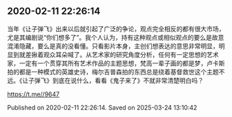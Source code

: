 
## 2020-02-11 22:26:14


当年《让子弹飞》出来以后就引起了广泛的争论，观点完全相反的都有很大市场，尤是其编剧说“你们想多了”。我个人认为，持有这种观点或相似观点的要么是故意混淆隐藏，要么是真的没看懂。只看影片本身，主创们想表达的意思非常明显，明显到就差揪着观众耳朵喊了。从艺术家的研究角度分析，任何有一定思想的艺术家，一定有一个贯穿其所有艺术作品的主题思想，梵高一辈子画的都是梦，卢卡斯拍的都是一种模式的英雄史诗，梅尔吉普森拍的东西总是绕着基督救世这个主题不远。《让子弹飞》到底在说什么，看看《鬼子来了》不就非常清楚明白吗？

https://t.me//9647

Published on 2020-02-11 22:26:14. Saved on 2025-03-24 13:10:42
